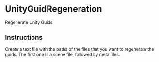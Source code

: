 # UnityGuidRegeneration
Regenerate Unity Guids

## Instructions
Create a text file with the paths of the files that you want to regenerate the guids.
The first one is a scene file, followed by meta files.
